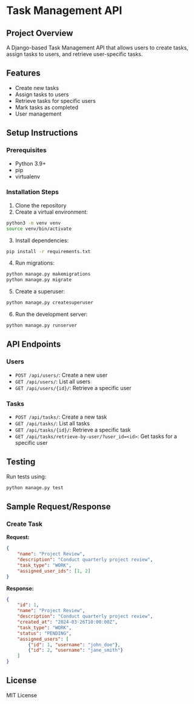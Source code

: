 # Task Management API

## Project Overview
A Django-based Task Management API that allows users to create tasks, assign tasks to users, and retrieve user-specific tasks.

## Features
- Create new tasks
- Assign tasks to users
- Retrieve tasks for specific users
- Mark tasks as completed
- User management

## Setup Instructions

### Prerequisites
- Python 3.9+
- pip
- virtualenv

### Installation Steps
1. Clone the repository
2. Create a virtual environment:
```bash
python3 -m venv venv
source venv/bin/activate
```

3. Install dependencies:
```bash
pip install -r requirements.txt
```

4. Run migrations:
```bash
python manage.py makemigrations
python manage.py migrate
```

5. Create a superuser:
```bash
python manage.py createsuperuser
```

6. Run the development server:
```bash
python manage.py runserver
```

## API Endpoints

### Users
- `POST /api/users/`: Create a new user
- `GET /api/users/`: List all users
- `GET /api/users/{id}/`: Retrieve a specific user

### Tasks
- `POST /api/tasks/`: Create a new task
- `GET /api/tasks/`: List all tasks
- `GET /api/tasks/{id}/`: Retrieve a specific task
- `GET /api/tasks/retrieve-by-user/?user_id=<id>`: Get tasks for a specific user

## Testing
Run tests using:
```bash
python manage.py test
```

## Sample Request/Response

### Create Task
**Request:**
```json
{
    "name": "Project Review",
    "description": "Conduct quarterly project review",
    "task_type": "WORK",
    "assigned_user_ids": [1, 2]
}
```

**Response:**
```json
{
    "id": 1,
    "name": "Project Review",
    "description": "Conduct quarterly project review",
    "created_at": "2024-03-26T10:00:00Z",
    "task_type": "WORK",
    "status": "PENDING",
    "assigned_users": [
        {"id": 1, "username": "john_doe"},
        {"id": 2, "username": "jane_smith"}
    ]
}
```

## License
MIT License
